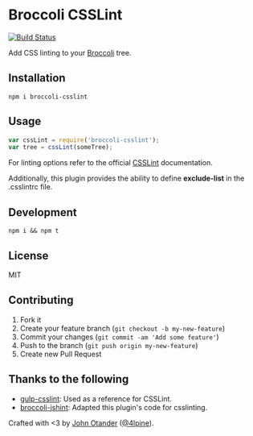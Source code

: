 # Broccoli CSSLint

[![Build Status](https://travis-ci.org/johnotander/broccoli-csslint.svg?branch=master)](https://travis-ci.org/johnotander/broccoli-csslint)

Add CSS linting to your [Broccoli](https://github.com/broccolijs/broccoli) tree.

## Installation

```
npm i broccoli-csslint
```

## Usage

```javascript
var cssLint = require('broccoli-csslint');
var tree = cssLint(someTree);
```

For linting options refer to the official [CSSLint](https://github.com/CSSLint/csslint/wiki/Rules-by-ID) documentation.

Additionally, this plugin provides the ability to define **exclude-list** in the .csslintrc file.

## Development

```
npm i && npm t
```

## License

MIT

## Contributing

1. Fork it
2. Create your feature branch (`git checkout -b my-new-feature`)
3. Commit your changes (`git commit -am 'Add some feature'`)
4. Push to the branch (`git push origin my-new-feature`)
5. Create new Pull Request

## Thanks to the following

* [gulp-csslint](https://github.com/lazd/gulp-csslint): Used as a reference for CSSLint.
* [broccoli-jshint](https://github.com/rwjblue/broccoli-jshint): Adapted this plugin's code for csslinting.

Crafted with <3 by [John Otander](http://johnotander.com) ([@4lpine](https://twitter.com/4lpine)).
